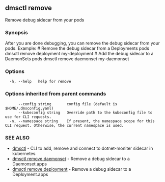 ## dmsctl remove

Remove debug sidecar from your pods

### Synopsis

After you are done debugging, you can remove the debug sidecar from your pods.
Example:
	# Remove the debug sidecar from a Deployments pods
	dmsctl remove deployment my-deployment
	# Add the debug sidecar to a DaemonSets pods
	dmsctl remove daemonset my-daemonset

### Options

```
  -h, --help   help for remove
```

### Options inherited from parent commands

```
      --config string       config file (default is $HOME/.dmsconfig.yaml)
      --kubeconfig string   Override path to the kubeconfig file to use for CLI requests.
  -n, --namespace string    If present, the namespace scope for this CLI request. Otherwise, the current namespace is used.
```

### SEE ALSO

* [dmsctl](dmsctl.md)	 - CLI to add, remove and connect to dotnet-moniter sidecar in kubernetes
* [dmsctl remove daemonset](dmsctl_remove_daemonset.md)	 - Remove a debug sidecar to a Daemonset.apps
* [dmsctl remove deployment](dmsctl_remove_deployment.md)	 - Remove a debug sidecar to a Deployment.apps

